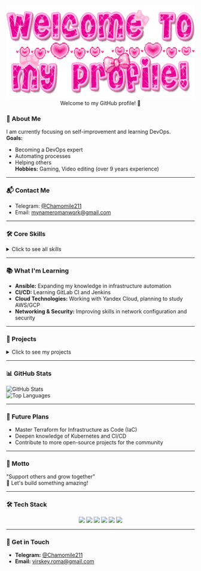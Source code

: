 <div align="center">
  <img src="https://github.com/MyNameRoman/MyNameRoman/raw/main/welcome-to-my-profile.gif?raw=true" height="250" />
  <br>Welcome to my GitHub profile! 👋
</div>




### 💼 About Me
I am currently focusing on self-improvement and learning DevOps.  
**Goals:**  
- Becoming a DevOps expert  
- Automating processes  
- Helping others  
**Hobbies:** Gaming, Video editing (over 9 years experience)

---

### 📬 Contact Me
- Telegram: [@Chamomile211](https://t.me/Chamomile211)  
- Email: mynameromanwork@gmail.com 

---

### 🛠️ Core Skills
<details>
  <summary>Click to see all skills</summary>

  **Programming Languages:**  
  - Bash, little bit Python, YAML  
  
  **Containerization:**  
  - Docker, Docker Compose
  
  **Orchestration:**  
  - Kubernetes (basic level)  
  
  **Monitoring:**  
  - Prometheus, Grafana, Node Exporter  

  **Automations:**  
  - Bash scripts, Ansible  
  
  **Networking & Security:**  
  - VPN, UFW, basic TCP/IP knowledge  

  **Operating Systems:**  
  - Linux (Ubuntu, Debian, CentOS)

</details>

---

### 📚 What I'm Learning
- **Ansible:** Expanding my knowledge in infrastructure automation  
- **CI/CD:** Learning GitLab CI and Jenkins  
- **Cloud Technologies:** Working with Yandex Cloud, planning to study AWS/GCP  
- **Networking & Security:** Improving skills in network configuration and security  

---

### 🚀 Projects
<details>
  <summary>Click to see my projects</summary>

  **VPN Server:**  
  - Serving 20+ active users  
  - Implemented automatic updates using Bash scripts and Cron  
  - Improved performance by switching to Sing-Box (VLESS) with 40% faster connections  
  - Set up monitoring with Prometheus and Grafana  

  **Infrastructure Automation:**  
  - Created a dynamic inventory for Yandex Cloud using Ansible and Yandex Cloud API  
  - Automated server deployment and setup, reducing setup time by 50%  

  **Monitoring & Alerts:**  
  - Deployed Prometheus, Grafana, and Alertmanager for monitoring  
  - Set up Telegram alerts for quick response to server issues

</details>

---

### 📊 GitHub Stats
![GitHub Stats](https://github-readme-stats.vercel.app/api?username=MyNameRoman&show_icons=true&theme=tokyonight)  
![Top Languages](https://github-readme-stats.vercel.app/api/top-langs/?username=MyNameRoman&layout=compact&theme=tokyonight)

---

### 🌱 Future Plans
- Master Terraform for Infrastructure as Code (IaC)  
- Deepen knowledge of Kubernetes and CI/CD  
- Contribute to more open-source projects for the community

---

### 🎯 Motto
"Support others and grow together"  
🌟 Let's build something amazing!

---

### 🛠️ Tech Stack
<div align="center">
  <img src="https://down-yuantu.pngtree.com/element_our/bg/20190328/bg/5381f992cbcf9.png?e=1739717914&st=OWExNjYyZWZmMjMzMzZmMWY0MTMxNGYxNmNkYzE5MTE&n=%E2%80%94Pngtree%E2%80%94yaml+file+document+icon_4165170.png" height="128" />
  <img src="https://cdn.iconscout.com/icon/free/png-128/docker-3628734-3029959.png" height="128" />
  <img src="https://cdn.iconscout.com/icon/free/png-128/kubernetes-1-1175037.png" height="128" />
  <img src="https://cdn.iconscout.com/icon/free/png-128/linux-3521549-2944967.png" height="128" />
  <img src="https://cdn.iconscout.com/icon/free/png-128/prometheus-1174919.png" height="128" />
  <img src="https://cdn.iconscout.com/icon/free/png-128/grafana-1174907.png" height="128" />
</div>

---

### 📧 Get in Touch
- **Telegram:** [@Chamomile211](https://t.me/Chamomile211)
- **Email:** virskey.roma@gmail.com
